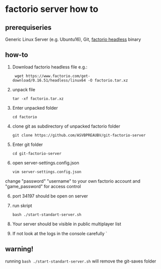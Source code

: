 # factorio server how to

## prerequiseries

Generic Linux Server (e.g. Ubuntu16), Git, [factorio headless](https://factorio.com/download-headless) binary

## how-to

1. Download factorio headless file e.g.:

    ` 
    wget https://www.factorio.com/get-download/0.16.51/headless/linux64 -O factorio.tar.xz
    `
2. unpack file 

    `
    tar -xf factorio.tar.xz
    `

3. Enter unpacked folder 

    `
    cd factorio
    `
    
4. clone git as subdirectory of unpacked factorio folder
    
    `
    git clone https://github.com/ASVBPREAUBV/git-factorio-server
    `
    
5. Enter git folder 

    `
    cd git-factorio-server
    `
    
5. open server-settings.config.json

    `
    vim server-settings.config.json
    `

change "password" "username" to your own factorio account and "game_password" for access control
    
6. port 34197 should be open on server
7. run skript

    `
    bash ./start-standart-server.sh
    `
    
8. Your server should be visible in public multiplayer list
9. If not look at the logs in the console carefully
    `
## warning!

running `bash ./start-standart-server.sh` will remove the git-saves folder
